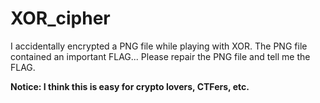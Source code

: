 # XOR_cipher
I accidentally encrypted a PNG file while playing with XOR. 
The PNG file contained an important FLAG... 
Please repair the PNG file and tell me the FLAG.

 __Notice: I think this is easy for crypto lovers, CTFers, etc.__
